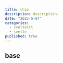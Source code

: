 ```yaml
---
title: chip
description: description.
date: "2025-5-07"
categories:
  - sveltekit
  - svelte
published: true
---
```


<script>
  import { ChipBase } from "$lib/components/docs/index.js";
</script>

## base

<ChipBase/>
